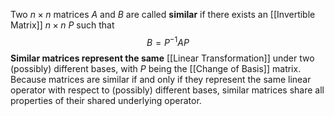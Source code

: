 Two $n\times n$ matrices $A$ and $B$ are called **similar** if there exists an [[Invertible Matrix]] $n\times n$ $P$ such that $$B = P^{-1}AP$$
**Similar matrices represent the same** [[Linear Transformation]] under two (possibly) different bases, with $P$ being the [[Change of Basis]] matrix.
Because matrices are similar if and only if they represent the same linear operator with respect to (possibly) different bases, similar matrices share all properties of their shared underlying operator. 
